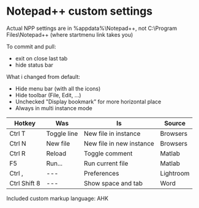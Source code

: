 # Notepad++ custom settings

Actual NPP settings are in %appdata%\Notepad++, not C:\Program Files\Notepad++ (where startmenu link takes you)


To commit and pull: 
- exit on close last tab
- hide status bar

What i changed from default:
- Hide menu bar (with all the icons)
- Hide toolbar (File, Edit, ...)
- Unchecked "Display bookmark" for more horizontal place
- Always in multi instance mode

| Hotkey | Was | Is | Source |
| --- | --- | --- | --- |
| Ctrl T	| Toggle line 	| New file in instance	| Browsers
| Ctrl N 	| New file 	| New file in new instance	| Browsers
| Ctrl R	| Reload 	| Toggle comment 	| Matlab
| F5		| Run...	| Run current file	| Matlab
| Ctrl ,	| ---	| Preferences 	| Lightroom
| Ctrl Shift 8	| --- | Show space and tab 	| Word


Included custom markup language: AHK

